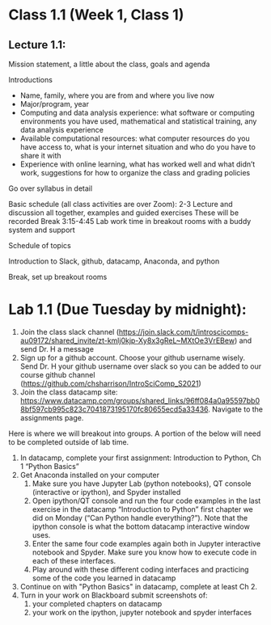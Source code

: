 # Class 1.1 (Week 1, Class 1)

## Lecture 1.1: 

Mission statement, a little about the class, goals and agenda

Introductions
-	Name, family, where you are from and where you live now
-	Major/program, year 
-	Computing and data analysis experience: what software or computing environments you have used, mathematical and statistical training, any data analysis experience
-	Available computational resources: what computer resources do you have access to, what is your internet situation and who do you have to share it with
-	Experience with online learning, what has worked well and what didn’t work, suggestions for how to organize the class and grading policies

Go over syllabus in detail

Basic schedule (all class activities are over Zoom):
2-3 Lecture and discussion all together, examples and guided exercises
These will be recorded
Break
3:15-4:45 Lab work time in breakout rooms with a buddy system and support

Schedule of topics

Introduction to Slack, github, datacamp, Anaconda, and python

Break, set up breakout rooms

# Lab 1.1 (Due Tuesday by midnight):
1.	Join the class slack channel (https://join.slack.com/t/introscicomps-au09172/shared_invite/zt-kmlj0kjp-Xy8x3gReL~MXtOe3VrEBew) and send Dr. H a message
1.	Sign up for a github account. Choose your github username wisely. Send Dr. H your github username over slack so you can be added to our course github channel (https://github.com/chsharrison/IntroSciComp_S2021)
1.	Join the class datacamp site: https://www.datacamp.com/groups/shared_links/96ff084a0a95597bb08bf597cb995c823c7041873195170fc80655ecd5a33436. Navigate to the assignments page.

Here is where we will breakout into groups. A portion of the below will need to be completed outside of lab time.

1.	In datacamp, complete your first assignment: Introduction to Python, Ch 1 “Python Basics”
1.	Get Anaconda installed on your computer
    1.	Make sure you have Jupyter Lab (python notebooks), QT console (interactive or ipython), and Spyder installed
    1.	Open ipython/QT console and run the four code examples in the last exercise in the datacamp “Introduction to Python” first chapter we did on Monday (“Can Python handle everything?”). Note that the ipython console is what the bottom datacamp interactive window uses.
    1.	Enter the same four code examples again both in Jupyter interactive notebook and Spyder. Make sure you know how to execute code in each of these interfaces.
    2.	Play around with these different coding interfaces and practicing some of the code you learned in datacamp
1. Continue on with "Python Basics" in datacamp, complete at least Ch 2.
6.	Turn in your work on Blackboard submit screenshots of:
    1.	your completed chapters on datacamp
    2.	your work on the ipython, jupyter notebook and spyder interfaces
